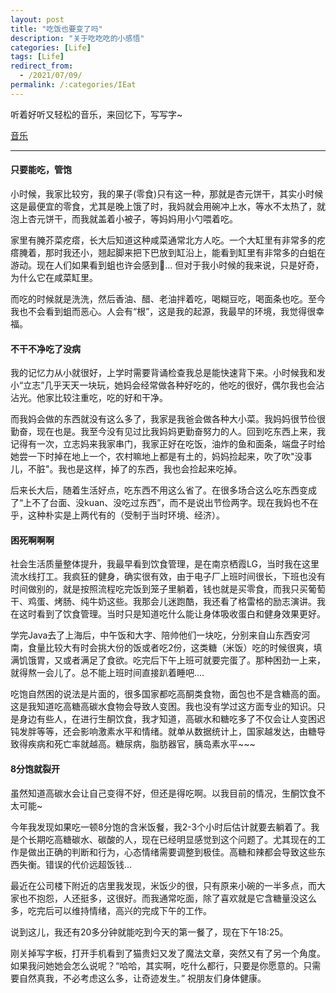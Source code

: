 ```yaml
---
layout: post
title: "吃饭也要变了吗"
description: "关于吃吃吃的小感悟"
categories: [Life]
tags: [Life]
redirect_from:
  - /2021/07/09/
permalink: /:categories/IEat
---
```



听着好听又轻松的音乐，来回忆下，写写字~

<a href="http://music.163.com/m/song?id=1855313574&userid=130690947" target="_blank">音乐</a>

****

#### 只要能吃，管饱
小时候，我家比较穷，我的果子(零食)只有这一种，那就是杏元饼干，其实小时候这是最便宜的零食，尤其是晚上饿了时，我妈就会用碗冲上水，等水不太热了，就泡上杏元饼干，而我就盖着小被子，等妈妈用小勺喂着吃。

家里有腌芥菜疙瘩，长大后知道这种咸菜通常北方人吃。一个大缸里有非常多的疙瘩腌着，那时我还小，翘起脚来把下巴放到缸沿上，能看到缸里有非常多的白蛆在游动。现在人们如果看到蛆也许会感到🤢...  但对于我小时候的我来说，只是好奇，为什么它在咸菜缸里。

而吃的时候就是洗洗，然后香油、醋、老油拌着吃，喝糊豆吃，喝面条也吃。至今我也不会看到蛆而恶心。人会有“根”，这是我的起源，我最早的环境，我觉得很幸福。


#### 不干不净吃了没病

我的记忆力从小就很好，上学时需要背诵检查我总是能快速背下来。小时候我和发小“立志”几乎天天一块玩，她妈会经常做各种好吃的，他吃的很好，偶尔我也会沾沾光。他家比较注重吃，吃的好和干净。

而我妈会做的东西就没有这么多了，我家是我爸会做各种大小菜。我妈妈很节俭很勤奋，现在也是。我至今没有见过比我妈妈更勤奋努力的人。回到吃东西上来，我记得有一次，立志妈来我家串门，我家正好在吃饭，油炸的鱼和面条，端盘子时给她尝一下时掉在地上一个，农村嘛地上都是有土的，妈妈捡起来，吹了吹"没事儿，不脏"。我也是这样，掉了的东西，我也会捡起来吃掉。

后来长大后，随着生活好点，吃东西不用这么省了。在很多场合这么吃东西变成了“上不了台面、没kuan、没吃过东西”，而不是说出节俭两字。现在我妈也不在乎，这种朴实是上两代有的（受制于当时环境、经济）。

#### 困死啊啊啊

社会生活质量整体提升，我最早看到饮食管理，是在南京栖霞LG，当时我在这里流水线打工。我疯狂的健身，确实很有效，由于电子厂上班时间很长，下班也没有时间做别的，就是按照流程吃完饭到笼子里躺着，钱也就是买零食，而我只买葡萄干、鸡蛋、烤肠、纯牛奶这些。我那会儿迷跑酷，我还看了格雷格的励志演讲。我在这时看到了饮食管理。当时只是知道吃什么能让身体吸收蛋白和健身效果更好。

学完Java去了上海后，中午饭和大字、陪帅他们一块吃，分别来自山东西安河南，食量比较大有时会挑大份的饭或者吃2份，这类糖（米饭）吃的时候很爽，填满饥饿胃，又或者满足了食欲。吃完后下午上班可就要完蛋了。那种困劲一上来，就得熬一会儿了。总不能上班时间直接趴着睡吧....

吃饱自然困的说法是片面的，很多国家都吃高酮类食物，面包也不是含糖高的面。这是我知道吃高糖高碳水食物会导致人变困。我也没有学过这方面专业的知识。只是身边有些人，在进行生酮饮食，我才知道，高碳水和糖吃多了不仅会让人变困迟钝发胖等等，还会影响激素水平和情绪。就单从数据统计上，国家越发达，由糖导致得疾病和死亡率就越高。糖尿病，脂肪器官，胰岛素水平~~~

#### 8分饱就裂开 

虽然知道高碳水会让自己变得不好，但还是得吃啊。以我目前的情况，生酮饮食不太可能~

今年我发现如果吃一顿8分饱的含米饭餐，我2-3个小时后估计就要去躺着了。我是个长期吃高糖碳水、碳酸的人，现在已经明显感觉到这个问题了。尤其现在的工作是做出正确的判断和行为，心态情绪需要调整到极佳。高糖和辣都会导致这些东西失衡。错误的代价远超饭钱...

最近在公司楼下附近的店里我发现，米饭少的很，只有原来小碗的一半多点，而大家也不抱怨，人还挺多，这很好。而我通常吃面，除了喜欢就是它含糖量没这么多，吃完后可以维持情绪，高兴的完成下午的工作。

说到这儿，我还有20多分钟就能吃到今天的第一餐了，现在下午18:25。

刚关掉写字板，打开手机看到了猫贵妇又发了魔法文章，突然又有了另一个角度。如果我问她她会怎么说呢？“哈哈，其实啊，吃什么都行，只要是你愿意的。只需要自然真我，不必考虑这么多，让奇迹发生。” 祝朋友们身体健康。




